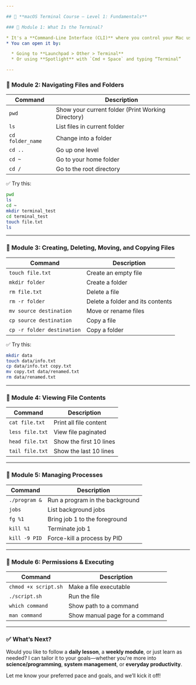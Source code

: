```yaml
---

## 🧭 **macOS Terminal Course — Level 1: Fundamentals**

### 📌 Module 1: What Is the Terminal?

* It's a **Command-Line Interface (CLI)** where you control your Mac using typed commands instead of the graphical interface (GUI).
* You can open it by:

  * Going to **Launchpad > Other > Terminal**
  * Or using **Spotlight** with `Cmd + Space` and typing “Terminal”

---
```


### 📌 Module 2: Navigating Files and Folders

| Command          | Description                                        |
| ---------------- | -------------------------------------------------- |
| `pwd`            | Show your current folder (Print Working Directory) |
| `ls`             | List files in current folder                       |
| `cd folder_name` | Change into a folder                               |
| `cd ..`          | Go up one level                                    |
| `cd ~`           | Go to your home folder                             |
| `cd /`           | Go to the root directory                           |

✅ Try this:

```bash
pwd
ls
cd ~
mkdir terminal_test
cd terminal_test
touch file.txt
ls
```

---

### 📌 Module 3: Creating, Deleting, Moving, and Copying Files

| Command                    | Description                      |
| -------------------------- | -------------------------------- |
| `touch file.txt`           | Create an empty file             |
| `mkdir folder`             | Create a folder                  |
| `rm file.txt`              | Delete a file                    |
| `rm -r folder`             | Delete a folder and its contents |
| `mv source destination`    | Move or rename files             |
| `cp source destination`    | Copy a file                      |
| `cp -r folder destination` | Copy a folder                    |

✅ Try this:

```bash
mkdir data
touch data/info.txt
cp data/info.txt copy.txt
mv copy.txt data/renamed.txt
rm data/renamed.txt
```

---

### 📌 Module 4: Viewing File Contents

| Command         | Description             |
| --------------- | ----------------------- |
| `cat file.txt`  | Print all file content  |
| `less file.txt` | View file paginated     |
| `head file.txt` | Show the first 10 lines |
| `tail file.txt` | Show the last 10 lines  |

---

### 📌 Module 5: Managing Processes

| Command       | Description                     |
| ------------- | ------------------------------- |
| `./program &` | Run a program in the background |
| `jobs`        | List background jobs            |
| `fg %1`       | Bring job 1 to the foreground   |
| `kill %1`     | Terminate job 1                 |
| `kill -9 PID` | Force-kill a process by PID     |

---

### 📌 Module 6: Permissions & Executing

| Command              | Description                    |
| -------------------- | ------------------------------ |
| `chmod +x script.sh` | Make a file executable         |
| `./script.sh`        | Run the file                   |
| `which command`      | Show path to a command         |
| `man command`        | Show manual page for a command |

---

### ✅ What’s Next?

Would you like to follow a **daily lesson**, a **weekly module**, or just learn as needed? I can tailor it to your goals—whether you're more into **science/programming**, **system management**, or **everyday productivity**.

Let me know your preferred pace and goals, and we’ll kick it off!
